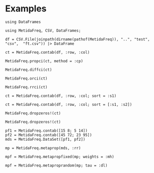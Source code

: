 # Examples

```@setup freqexample
using DataFrames
```

```@example freqexample
using MetidaFreq, CSV, DataFrames;

df = CSV.File(joinpath(dirname(pathof(MetidaFreq)), "..", "test", "csv",  "ft.csv")) |> DataFrame

ct = MetidaFreq.contab(df, :row, :col)
```

```@example freqexample
MetidaFreq.propci(ct, method = :cp)
```

```@example freqexample
MetidaFreq.diffci(ct)
```

```@example freqexample
MetidaFreq.orci(ct)
```

```@example freqexample
MetidaFreq.rrci(ct)
```

```@example freqexample
ct = MetidaFreq.contab(df, :row, :col; sort = :s1)
```


```@example freqexample
ct = MetidaFreq.contab(df, :row, :col; sort = [:s1, :s2])
```

```@example freqexample
MetidaFreq.dropzeros!(ct)
```

```@example freqexample
MetidaFreq.dropzeros!(ct)
```



```@example freqexample
pf1 = MetidaFreq.contab([15 8; 5 14])
pf2 = MetidaFreq.contab([45 72; 23 95])
mds = MetidaFreq.DataSet([pf1, pf2])
```

```@example freqexample
mp = MetidaFreq.metaprop(mds, :rr)
```

```@example freqexample
mpf = MetidaFreq.metapropfixed(mp; weights = :mh)
```

```@example freqexample
mpf = MetidaFreq.metaproprandom(mp; tau = :dl)
```
